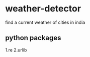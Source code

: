 # weather-detector
   find a current weather of cities in india
 ## python packages
  1.re
  2.urlib
